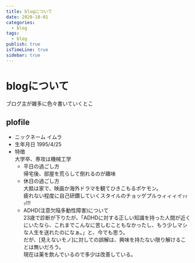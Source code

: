 ```yaml
---
title: blogについて
date: 2020-10-01
categories:
  - blog
tags:
  - blog
publish: true
isTimeLine: true
sidebar: true
---
```

# blogについて
ブログ主が雑多に色々書いていくとこ  
## plofile
- ニックネーム
    イムラ
- 生年月日
    1995/4/25
- 特徴  
    大学卒、専攻は機械工学  
    - 平日の過ごし方  
      帰宅後、部屋を荒らして倒れるのが趣味  
    - 休日の過ごし方  
      大抵は家で、映画か海外ドラマを観てひきこもるポケモン。  
      疲れない程度に自己研鑽していくスタイルのチョッゲプルゥィィィイｯｯｯ!!!  
    - ADHD(注意欠陥多動性障害)について  
      23歳で診断が下りたが、「ADHDに対する正しい知識を持った人間が近くにいたなら、これまでこんなに苦しむこともなかったし、もう少しマシな人生を送れたのになぁ。」と、今でも思う。  
      だが、[見えないモノ]に対しての誤解は、興味を持たない限り解けることは無いだろう。  
      現在は薬を飲んでいるので多少は改善している。  
